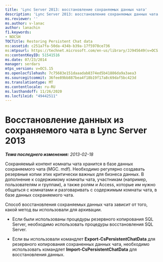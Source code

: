 ```yaml
---
title: 'Lync Server 2013: восстановление сохраняемых данных чата'
description: 'Lync Server 2013: восстановление сохраняемых данных чата.'
ms.reviewer: ''
ms.author: v-lanac
author: lanachin
f1.keywords:
- NOCSH
TOCTitle: Restoring Persistent Chat data
ms:assetid: c251a7fa-50da-434b-b39a-17f5978ce736
ms:mtpsurl: https://technet.microsoft.com/en-us/library/JJ945649(v=OCS.15)
ms:contentKeyID: 51541516
ms.date: 07/23/2014
manager: serdars
mtps_version: v=OCS.15
ms.openlocfilehash: 7c75683e151daaadab8374ed5b41886da9a3aea3
ms.sourcegitcommit: 36fee89bb887bea4f18b19f17a8c69daf5bc423d
ms.translationtype: MT
ms.contentlocale: ru-RU
ms.lasthandoff: 11/26/2020
ms.locfileid: "49442511"
---
```

# <a name="restoring-persistent-chat-data-in-lync-server-2013"></a>Восстановление данных из сохраняемого чата в Lync Server 2013

<div data-xmlns="http://www.w3.org/1999/xhtml">

<div class="topic" data-xmlns="http://www.w3.org/1999/xhtml" data-msxsl="urn:schemas-microsoft-com:xslt" data-cs="https://msdn.microsoft.com/">

<div data-asp="https://msdn2.microsoft.com/asp">



</div>

<div id="mainSection">

<div id="mainBody">

<span> </span>

_**Тема последнего изменения:** 2013-02-18_

Сохраняемый контент комнаты чата хранится в базе данных сохраняемого чата (MGC. mdf). Необходимо регулярно создавать резервные копии этих критически важных для бизнеса данных. В дополнение к содержимому комнаты чата, участникам (например, пользователям и группам), а также ролям и Access, которые им нужно общаться с комнатами и разговаривать с содержимым комнаты чата, в базе данных сохраняемого чата.

Способ восстановления сохраняемых данных чата зависит от того, какой метод вы использовали для архивации.

  - Если были использованы процедуры резервного копирования SQL Server, необходимо использовать процедуры восстановления SQL Server.

  - Если вы использовали командлет **Export-CsPersistentChatData** для резервного копирования сохраненных данных чата, необходимо использовать командлет **Import-CsPersistentChatData** для восстановления данных.

</div>

<span> </span>

</div>

</div>

</div>

